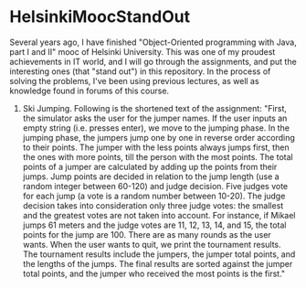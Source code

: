 # HelsinkiMoocStandOut
Several years ago, I have finished "Object-Oriented programming with Java, part I and II" mooc of Helsinki University. This was one of my proudest achievements in IT world, and I will go through the assignments, and put the interesting ones (that "stand out") in this repository. In the process of solving the problems, I've been using previous lectures, as well as knowledge found in forums of this course.

1. Ski Jumping. Following is the shortened text of the assignment: "First, the simulator asks the user for the jumper names. If the user inputs an empty string (i.e. presses enter), we move to the jumping phase. In the jumping phase, the jumpers jump one by one in reverse order according to their points. The jumper with the less points always jumps first, then the ones with more points, till the person with the most points.
The total points of a jumper are calculated by adding up the points from their jumps. Jump points are decided in relation to the jump length (use a random integer between 60-120) and judge decision. Five judges vote for each jump (a vote is a random number between 10-20). The judge decision takes into consideration only three judge votes: the smallest and the greatest votes are not taken into account. For instance, if Mikael jumps 61 meters and the judge votes are 11, 12, 13, 14, and 15, the total points for the jump are 100.
There are as many rounds as the user wants. When the user wants to quit, we print the tournament results. The tournament results include the jumpers, the jumper total points, and the lengths of the jumps. The final results are sorted against the jumper total points, and the jumper who received the most points is the first."
